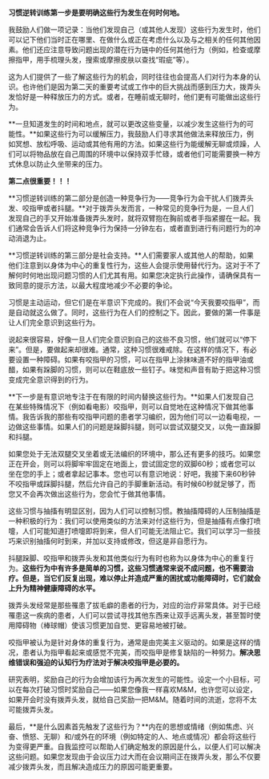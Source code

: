 **习惯逆转训练第一步是要明确这些行为发生在何时何地。**

我鼓励人们做一项记录：当他们发现自己（或其他人发现）这些行为发生时，他们可以记下他们当时正在哪里、在做什么或正在考虑什么以及与之相关的任何其他因素。他们还应注意导致问题出现的潜在行为链中的任何其他行为（例如，检查或摩擦指甲，用手梳理头发，搜索或摩擦皮肤以查找“瑕疵”等）。

这为人们提供了一些了解这些行为的机会，同时往往也会提高人们对行为本身的认识。也许他们是因为第二天的重要考试或工作中的巨大挑战而感到压力大，拨弄头发恰好是一种释放压力的方式。或者，在睡前或无聊时，他们更有可能做出这些行为。

**一旦知道发生的时间和地点，就可以更改这些变量，以减少发生这些行为的可能性。**如果这些行为可以缓解压力，我鼓励人们寻求其他做法来释放压力，例如冥想、放松呼吸、运动或其他有用的方法。如果这些行为能缓解无聊或烦躁，人们可以将物品放在自己周围的环境中以保持双手忙碌，或者他们可能需要换一种方式休息以防止久坐带来的压力。



**第二点很重要！！！**

**习惯逆转训练的第二部分是创造一种竞争行为——竞争行为会干扰人们拨弄头发、咬指甲或者抖腿。**对于拨弄头发而言，一种常见的竞争行为是，一旦人们发现自己的手又开始准备拨弄头发时，就将双臂抱在胸前或者手指紧握在一起。我们通常会告诉人们将这种竞争行为保持一分钟左右，或者直到进行有问题行为的冲动消退为止。



**习惯逆转训练的第三部分是社会支持。**人们需要家人或其他人的帮助，如果他们注意到以身体为中心的重复性行为，这些人会提示使用替代行为。这对于不了解何时何地出现问题习惯的人们尤其有用。如果您决定执行此操作，请确保具有一致同意的提示方法，以最大程度地减少不必要的争论。



习惯是主动运动，但它们是在半意识下完成的。我们不会说“今天我要咬指甲”，而是自动就这么做了。同时，这些行为在人们的控制之下。因此，要做的第一件事是让人们完全意识到这些行为。

说起来很容易，好像一旦人们完全意识到自己的这些不良习惯，他们就可以“停下来”。但是，要做起来却很难。通常，这种习惯很难戒除。在这样的情况下，有必要设置一种障碍。如果有咬指甲的习惯，可以在指甲上涂抹味道不好的指甲油或醋，如果有跺脚的习惯，则可以在鞋底放一些钉子。味觉和声音有助于把这种习惯变成完全意识得到的行为。

**下一步是有意识地专注于在有限的时间内替换这些行为。**如果人们发现自己在某些特殊情况下（例如看电影）咬指甲，则可以自觉地在这种情况下做其他事情。我告诉我的那些有咬指甲问题的患者学习编织，因为他们可以一边看电视，一边做这些事情。如果人们的问题是跺脚抖腿，则可以尝试双腿交叉，以免一直跺脚和抖腿。

如果您处于无法双腿交叉坐着或无法编织的环境中，那么还有更多的技巧。如果您正在开会，则可以将脚牢牢固定在地面上，尝试固定您的双脚60秒；或者您可以坐在您的手上；或者拿起记事本。您也可以有意识地说：好吧，我接下来60秒钟不咬指甲或踩脚抖腿，然后允许自己的手脚重新活动。有时候60秒就足够了，而您又不会再次做出这些行为，您会忙于做其他事情。

这些习惯与抽搐有明显区别，因为人们可以控制习惯。教抽搐障碍的人压制抽搐是一种积极的行为：我们可以使用类似的方法来对付这些行为，但是抽搐有点像打喷嚏，人们可能知道打喷嚏即将到来，但人们可能无法阻止它。我们可以学习一些技巧来识别抽搐何时到来，并加以支持或修改，但这是非自愿行为。

抖腿跺脚、咬指甲和拨弄头发和其他类似行为有时也称为以身体为中心的重复行为。**这些行为中有许多是简单的习惯，这些习惯通常来说不成问题，也不需要治疗。但是，当它们反复出现，难以停止并造成严重的困扰或功能障碍时，它们就会上升为精神健康障碍的水平。**

拨弄头发经常是那些罹患了拔毛癖的患者的行为，对应的治疗非常具体。对于已经罹患这一疾病的患者，人们可以尝试寻找其他东西来让双手远离头发，甚至暂时使用障碍物（棒球帽）使该习惯更加自觉、更容易地被打破。

咬指甲被认为是针对身体的重复行为，通常是由完美主义驱动的。如果是这样的情况，患者认为指甲看起来或感觉不完美，而咬指甲是修复缺陷的一种努力。**解决思维错误和强迫的认知行为疗法对于解决咬指甲是必要的。**

研究表明，奖励自己的行为会增加该行为再次发生的可能性。设定一个小目标，可以在每次打破习惯时奖励自己——如果您像我一样喜欢M&M，也许您可以设定，如果开会时没有拨弄头发，就给自己奖励一把M&M。随着时间的流逝，您将不太可能拨弄头发。

最后，**是什么因素首先触发了这些行为？**内在的思想或情绪（例如焦虑、兴奋、愤怒、无聊）和/或外在的环境（例如特定的人、地点或情况）都会将这些行为变得更严重。自我监控可以帮助人们确定触发的原因是什么，以便人们可以解决这些问题。如果您发现由于会议压力过大而在会议期间正在拨弄头发，那么不仅要减少拨弄头发，而且解决造成压力的原因可能更重要。